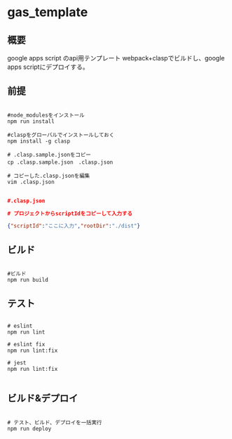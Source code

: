 # gas_template

## 概要

google apps script のapi用テンプレート
webpack+claspでビルドし、google apps scriptにデプロイする。

## 前提

``` shell

#node_modulesをインストール
npm run install

#claspをグローバルでインストールしておく
npm install -g clasp

# .clasp.sample.jsonをコピー
cp .clasp.sample.json　.clasp.json

# コピーした.clasp.jsonを編集
vim .clasp.json

```

``` json
　
#.clasp.json

# プロジェクトからscriptIdをコピーして入力する

{"scriptId":"ここに入力","rootDir":"./dist"}

```

## ビルド

``` shell

#ビルド
npm run build

```

## テスト

``` shell

# eslint
npm run lint

# eslint fix
npm run lint:fix

# jest
npm run lint:fix


```

## ビルド&デプロイ

``` shell

# テスト、ビルド、デプロイを一括実行
npm run deploy

```
